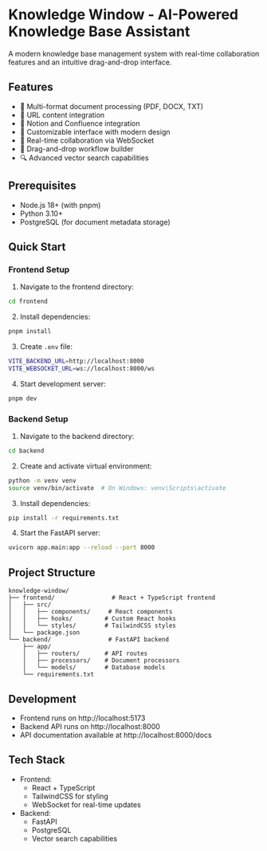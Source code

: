 # Knowledge Window - AI-Powered Knowledge Base Assistant

A modern knowledge base management system with real-time collaboration features and an intuitive drag-and-drop interface.

## Features
- 📄 Multi-format document processing (PDF, DOCX, TXT)
- 🔗 URL content integration
- 📝 Notion and Confluence integration
- 🎨 Customizable interface with modern design
- 🔄 Real-time collaboration via WebSocket
- 🎯 Drag-and-drop workflow builder
- 🔍 Advanced vector search capabilities

## Prerequisites
- Node.js 18+ (with pnpm)
- Python 3.10+
- PostgreSQL (for document metadata storage)

## Quick Start

### Frontend Setup
1. Navigate to the frontend directory:
```bash
cd frontend
```

2. Install dependencies:
```bash
pnpm install
```

3. Create `.env` file:
```bash
VITE_BACKEND_URL=http://localhost:8000
VITE_WEBSOCKET_URL=ws://localhost:8000/ws
```

4. Start development server:
```bash
pnpm dev
```

### Backend Setup
1. Navigate to the backend directory:
```bash
cd backend
```

2. Create and activate virtual environment:
```bash
python -m venv venv
source venv/bin/activate  # On Windows: venv\Scripts\activate
```

3. Install dependencies:
```bash
pip install -r requirements.txt
```

4. Start the FastAPI server:
```bash
uvicorn app.main:app --reload --port 8000
```

## Project Structure
```
knowledge-window/
├── frontend/                # React + TypeScript frontend
│   ├── src/
│   │   ├── components/     # React components
│   │   ├── hooks/         # Custom React hooks
│   │   └── styles/        # TailwindCSS styles
│   └── package.json
└── backend/                # FastAPI backend
    ├── app/
    │   ├── routers/       # API routes
    │   ├── processors/    # Document processors
    │   └── models/        # Database models
    └── requirements.txt
```

## Development
- Frontend runs on http://localhost:5173
- Backend API runs on http://localhost:8000
- API documentation available at http://localhost:8000/docs

## Tech Stack
- Frontend:
  - React + TypeScript
  - TailwindCSS for styling
  - WebSocket for real-time updates
- Backend:
  - FastAPI
  - PostgreSQL
  - Vector search capabilities

